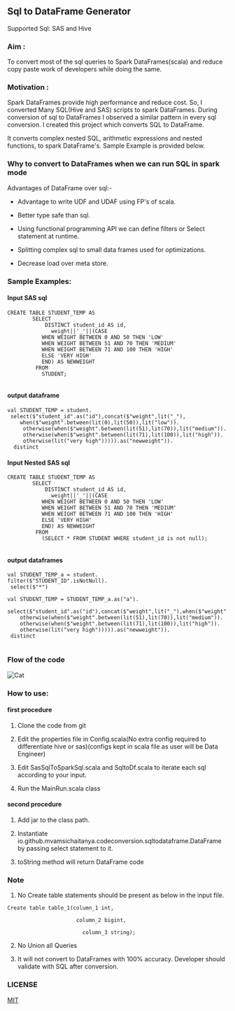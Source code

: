 ## Sql to DataFrame Generator 

Supported Sql: SAS and Hive

### Aim : 

To convert most of the sql queries to Spark DataFrames(scala) and reduce copy paste work of developers while doing the same.

### Motivation :

Spark DataFrames provide high performance and reduce cost. So, I converted Many SQL(Hive and SAS) scripts to spark DataFrames.
During conversion of sql to DataFrames I observed a similar pattern in every sql conversion.
I created this project which converts SQL to DataFrame.

It converts complex nested SQL, arithmetic expressions and nested functions, to spark DataFrame's.
Sample Example is provided below.


### Why to convert to DataFrames when we can run SQL in spark mode

Advantages of DataFrame over sql:-

* Advantage to write UDF and UDAF using FP's of scala.

* Better type safe than sql.

* Using functional programming API we can define filters or Select statement at runtime.

* Splitting complex sql to small data frames used for optimizations.

* Decrease load over meta store.

### Sample Examples:

#### Input SAS sql

```
CREATE TABLE STUDENT_TEMP AS
        SELECT
         	DISTINCT student_id AS id,
              weight||'_'||(CASE
           WHEN WEIGHT BETWEEN 0 AND 50 THEN 'LOW'
           WHEN WEIGHT BETWEEN 51 AND 70 THEN 'MEDIUM'
           WHEN WEIGHT BETWEEN 71 AND 100 THEN 'HIGH'
           ELSE 'VERY HIGH'
           END) AS NEWWEIGHT
         FROM
           STUDENT;
           
```

#### output dataframe

```
val STUDENT_TEMP = student. 
 select($"student_id".as("id"),concat($"weight",lit("_"),
    when($"weight".between(lit(0),lit(50)),lit("low")).
     otherwise(when($"weight".between(lit(51),lit(70)),lit("medium")).
     otherwise(when($"weight".between(lit(71),lit(100)),lit("high")).
     otherwise(lit("very high"))))).as("newweight")).
  distinct 
```

#### Input Nested SAS sql

```
CREATE TABLE STUDENT_TEMP AS
        SELECT
         	DISTINCT student_id AS id,
              weight||'_'||(CASE
           WHEN WEIGHT BETWEEN 0 AND 50 THEN 'LOW'
           WHEN WEIGHT BETWEEN 51 AND 70 THEN 'MEDIUM'
           WHEN WEIGHT BETWEEN 71 AND 100 THEN 'HIGH'
           ELSE 'VERY HIGH'
           END) AS NEWWEIGHT
         FROM
           (SELECT * FROM STUDENT WHERE student_id is not null);
           
```

#### output dataframes

```
val STUDENT_TEMP_a = student.
filter($"STUDENT_ID".isNotNull). 
 select($"*") 
 
val STUDENT_TEMP = STUDENT_TEMP_a.as("a"). 
 select($"student_id".as("id"),concat($"weight",lit("_"),when($"weight".between(lit(0),lit(50)),lit("low")).
    otherwise(when($"weight".between(lit(51),lit(70)),lit("medium")).
    otherwise(when($"weight".between(lit(71),lit(100)),lit("high")).
    otherwise(lit("very high"))))).as("newweight")).
 distinct 
 
```

### Flow of the code

![Cat](https://github.com/mvamsichaitanya/sql-to-dataframe-generator/blob/master/src/main/resources/images/sql-to-dataframe-generator.jpg)


### How to use:

#### first procedure

1. Clone the code from git


2. Edit the properties file in Config.scala(No extra config required to differentiate hive or sas)(configs kept in scala file as user will be Data Engineer)


3. Edit SasSqlToSparkSql.scala and SqltoDf.scala to iterate each sql according to your input.


4. Run the MainRun.scala class

#### second procedure

1. Add jar to the class path.

2. Instantiate io.github.mvamsichaitanya.codeconversion.sqltodataframe.DataFrame by passing select statement to it.

3. toString method will return DataFrame code

### Note

1. No Create table statements should be present as below in the input file.

```
Create table table_1(column_1 int,

                      column_2 bigint,
                      
                        column_3 string);

```

2. No Union all Queries

3. It will not convert to DataFrames with 100% accuracy. Developer should validate with SQL after conversion.



### LICENSE

[MIT](https://github.com/mvamsichaitanya/sql-to-dataframe-generator/blob/master/LICENSE)
